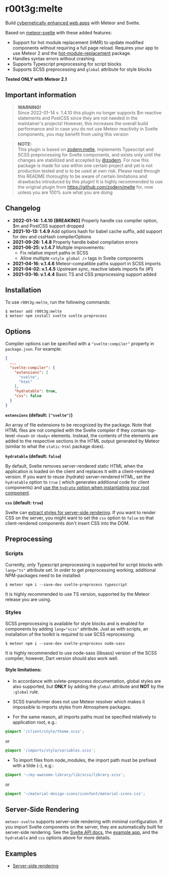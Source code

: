 # r00t3g:melte

Build [cybernetically enhanced web apps](https://svelte.dev) with Meteor and Svelte.

Based on [meteor-svelte](https://github.com/meteor-svelte/meteor-svelte/pull/30) with these added features:

- Support for hot module replacement (HMR) to update modified components without requiring a full page reload. Requires
  your app to use Meteor 2 and
  the [hot-module-replacement](https://docs.meteor.com/packages/hot-module-replacement.html) package.
- Handles syntax errors without crashing
- Supports Typescript preprocessing for script blocks
- Supports SCSS preprocessing and `global` attribute for style blocks

**Tested ONLY with Meteor 2.1**

## Important information

> **WARNING!**<br>
> Since 2022-01-14 v. 1.4.10 this plugin no longer supports $m reactive statements and PostCSS since they are not needed
> in the maintainer's projects! However, this increases the overall build performance and in case you do not use Meteor
> reactivity in Svelte components, you may benefit from using this version

> **NOTE:**<br>
> This plugin is based on [zodern:melte](https://github.com/zodern/melte), implements Typescript and SCSS preprocessing
> for Svelte components, and exists only until the changes are stabilized and accepted by [@zodern](https://github.com/zodern). For now this package is made for use within one certain project and yet is not production tested and is to be used at own risk. Please read through this README thoroughly to be aware of certain limitations and drawbacks introduced by this plugin! It is highly recommended to use the original plugin from https://github.com/zodern/melte for, now unless you are 100% sure what you are doing

## Changelog

* **2022-01-14: 1.4.10** **[BREAKING]** Properly handle css compiler option, $m and PostCSS support dropped
* **2021-10-13: 1.4.9** Add options hash for babel cache suffix, add support for dev and cssHash compilerOptions
* **2021-09-26: 1.4.8** Properly handle babel compilation errors
* **2021-06-25: v.1.4.7** Multiple improvements:
    * Fix relative import paths in SCSS
    * Allow multiple `<style global />` tags in Svelte components
* **2021-04-16: v.1.4.6** Meteor-compatible paths support in SCSS imports
* **2021-04-02: v.1.4.5** Upstream sync, reactive labels imports fix (#1)
* **2021-03-16: v.1.4.4** Basic TS and CSS preprocessing support added

## Installation

To use `r00t3g:melte`, run the following commands:

```shell
$ meteor add r00t3g:melte
$ meteor npm install svelte svelte-preprocess 
```

## Options

Compiler options can be specified with a `"svelte:compiler"` property in `package.json`. For example:

```json
{
  ...
  "svelte:compiler": {
    "extensions": [
      "svelte",
      "html"
    ],
    "hydratable": true,
    "css": false
  }
}
```

**`extensions` (default: `["svelte"]`)**

An array of file extensions to be recognized by the package. Note that HTML files are not compiled with the Svelte
compiler if they contain top-level `<head>` or `<body>` elements. Instead, the contents of the elements are added to the
respective sections in the HTML output generated by Meteor (similar to what the `static-html` package does).

**`hydratable` (default: `false`)**

By default, Svelte removes server-rendered static HTML when the application is loaded on the client and replaces it with
a client-rendered version. If you want to reuse (hydrate) server-rendered HTML, set the `hydratable` option to `true` (
which generates additional code for client components)
and [use the `hydrate` option when instantiating your root component](https://svelte.dev/docs#Creating_a_component).

**`css` (default: `true`)**

Svelte can [extract styles for server-side rendering](https://svelte.dev/docs#Server-side_component_API). If you want to
render CSS on the server, you might want to set the `css` option to `false` so that client-rendered components don't
insert CSS into the DOM.

## Preprocessing

### Scripts

Currently, only Typescript preprocessing is supported for script blocks with `lang="ts"` attribute set. In order to get
preprocessing working, additional NPM-packages need to be installed:

```shell
$ meteor npm i --save-dev svelte-preprocess typescript
```

It is highly recommended to use TS version, supported by the Meteor release you are using.

### Styles

SCSS preprocessing is available for style blocks and is enabled for components by adding `lang="scss"`
attribute. Just as with scripts, an installation of the toolkit is required to use SCSS reprocessing:

```shell
$ meteor npm i --save-dev svelte-preprocess node-sass
```

It is highly recommended to use node-sass (libsass) version of the SCSS compiler, however, Dart version should also work
well.

#### Style limitations:

* In accordance with svlete-preprocess documentation, global styles are also supported, but **ONLY** by adding the
  `global` attribute and **NOT** by the `:global` rule.

* SCSS transformer does not use Meteor resolver which makes it impossible to imports styles from Atmosphere packages.

* For the same reason, all imports paths must be specified relatively to application root, e.g.:

```scss
@import '/client/style/theme.scss';
```

or

```scss
@import '/imports/style/variables.scss';
```

* To import files from node_modules, the import path must be prefixed with a tilde (`~`), e.g.:

```scss
@import '~/my-awesome-library/lib/scss/library.scss';
```

or

```scss
@import '~/material-design-icons/iconfont/material-icons.css';
```

## Server-Side Rendering

`meteor-svelte` supports server-side rendering with minimal configuration. If you import Svelte components on the
server, they are automatically built for server-side rendering. See
the [Svelte API docs](https://svelte.dev/docs#Server-side_component_API),
the [example app](https://github.com/meteor-svelte/ssr-example), and the `hydratable` and `css` options above for more
details.

## Examples

* [Server-side rendering](https://github.com/meteor-svelte/ssr-example)
